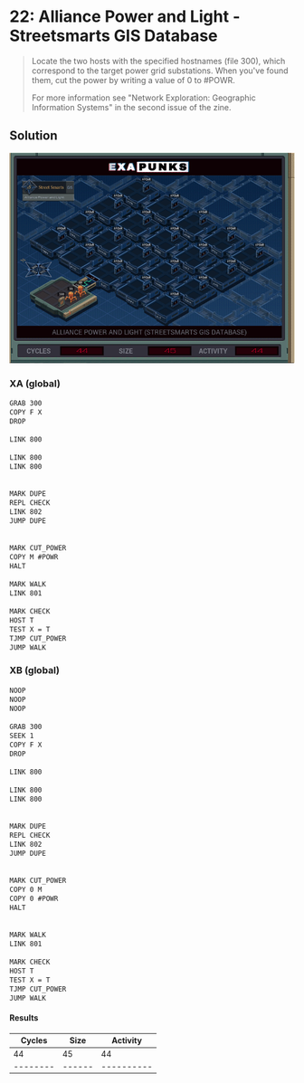 # 22: Alliance Power and Light - Streetsmarts GIS Database

> Locate the two hosts with the specified hostnames (file 300), which correspond to the target power grid substations. When you've found them, cut the power by writing a value of 0 to #POWR.
> 
> For more information see "Network Exploration: Geographic Information Systems" in the second issue of the zine.

## Solution

<div align="center"><img src="EXAPUNKS - Alliance Power and Light (44, 45, 44, 2022-12-05-19-35-09).gif" /></div>

### XA (global)
```exa
GRAB 300
COPY F X
DROP

LINK 800

LINK 800
LINK 800


MARK DUPE
REPL CHECK
LINK 802
JUMP DUPE


MARK CUT_POWER
COPY M #POWR
HALT

MARK WALK
LINK 801

MARK CHECK
HOST T
TEST X = T
TJMP CUT_POWER
JUMP WALK
```

### XB (global)
```exa
NOOP
NOOP
NOOP

GRAB 300
SEEK 1
COPY F X
DROP

LINK 800

LINK 800
LINK 800


MARK DUPE
REPL CHECK
LINK 802
JUMP DUPE


MARK CUT_POWER
COPY 0 M
COPY 0 #POWR
HALT


MARK WALK
LINK 801

MARK CHECK
HOST T
TEST X = T
TJMP CUT_POWER
JUMP WALK
```

#### Results
| Cycles | Size | Activity |
|--------|------|----------|
| 44     | 45   | 44       |
|--------|------|----------|

